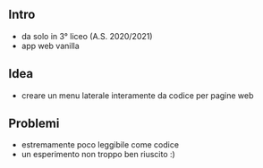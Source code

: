 ## Intro
- da solo in 3° liceo (A.S. 2020/2021)
- app web vanilla

## Idea
- creare un menu laterale interamente da codice per pagine web

## Problemi
- estremamente poco leggibile come codice
- un esperimento non troppo ben riuscito :)